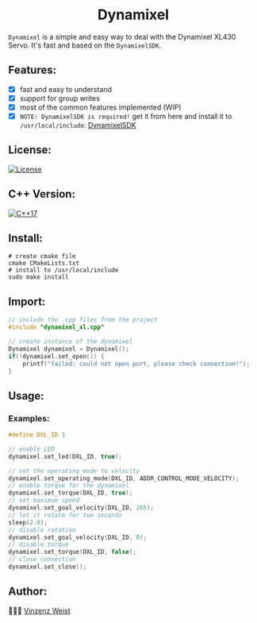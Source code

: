 <div align="center">
    <h1>
        <br>
            Dynamixel
        <br>
    </h1>
</div>

`Dynamixel` is a simple and easy way to deal with the Dynamixel XL430 Servo. It's fast and based on the `DynamixelSDK`. 

## Features:
- [X] fast and easy to understand
- [X] support for group writes
- [X] most of the common features implemented (WIP)
- [X] `NOTE: DynamixelSDK is required!` get it from here and install it to `/usr/local/include`: [DynamixelSDK](https://github.com/ROBOTIS-GIT/DynamixelSDK) 

## License:
[![License](https://img.shields.io/badge/license-GPLv3-blue.svg?longCache=true&style=flat)](https://github.com/Vinz1911/Dynamixel/blob/master/LICENSE)

## C++ Version:
[![C++17](https://img.shields.io/badge/C++-17-blue.svg?logo=c%2B%2B&style=flat)](https://isocpp.org)

## Install:
```shell
# create cmake file
cmake CMakeLists.txt
# install to /usr/local/include
sudo make install

```

## Import:
```cpp
// include the .cpp files from the project
#include "dynamixel_xl.cpp"

// create instance of the dynamixel 
Dynamixel dynamixel = Dynamixel();
if(!dynamixel.set_open()) {
    printf("failed: could not open port, please check connection!");
}
```

## Usage:
### Examples:
```cpp
#define DXL_ID 1

// enable LED
dynamixel.set_led(DXL_ID, true);

// set the operating mode to velocity
dynamixel.set_operating_mode(DXL_ID, ADDR_CONTROL_MODE_VELOCITY);
// enable torque for the dynamixel
dynamixel.set_torque(DXL_ID, true);
// set maximum speed
dynamixel.set_goal_velocity(DXL_ID, 265);
// let it rotate for two seconds
sleep(2.0);
// disable rotation
dynamixel.set_goal_velocity(DXL_ID, 0);
// disable torque
dynamixel.set_torque(DXL_ID, false);
// close connection
dynamixel.set_close();

```

## Author:
👨🏼‍💻 [Vinzenz Weist](https://github.com/Vinz1911)